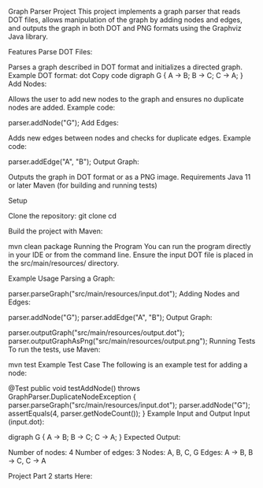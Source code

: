 Graph Parser Project
This project implements a graph parser that reads DOT files, allows manipulation of the graph by adding nodes and edges, and outputs the graph in both DOT and PNG formats using the Graphviz Java library.

Features
Parse DOT Files:

Parses a graph described in DOT format and initializes a directed graph.
Example DOT format:
dot
Copy code
digraph G {
    A -> B;
    B -> C;
    C -> A;
}
Add Nodes:

Allows the user to add new nodes to the graph and ensures no duplicate nodes are added.
Example code:

parser.addNode("G");
Add Edges:

Adds new edges between nodes and checks for duplicate edges.
Example code:

parser.addEdge("A", "B");
Output Graph:

Outputs the graph in DOT format or as a PNG image.
Requirements
Java 11 or later
Maven (for building and running tests)

Setup

Clone the repository:
git clone <your-repo-url>
cd <your-repo-directory>

Build the project with Maven:


mvn clean package
Running the Program
You can run the program directly in your IDE or from the command line. Ensure the input DOT file is placed in the src/main/resources/ directory.

Example Usage
Parsing a Graph:

parser.parseGraph("src/main/resources/input.dot");
Adding Nodes and Edges:

parser.addNode("G");
parser.addEdge("A", "B");
Output Graph:

parser.outputGraph("src/main/resources/output.dot");
parser.outputGraphAsPng("src/main/resources/output.png");
Running Tests
To run the tests, use Maven:

mvn test
Example Test Case
The following is an example test for adding a node:

@Test
public void testAddNode() throws GraphParser.DuplicateNodeException {
    parser.parseGraph("src/main/resources/input.dot");
    parser.addNode("G");
    assertEquals(4, parser.getNodeCount());
}
Example Input and Output
Input (input.dot):

digraph G {
    A -> B;
    B -> C;
    C -> A;
}
Expected Output:

Number of nodes: 4
Number of edges: 3
Nodes: A, B, C, G
Edges: A -> B, B -> C, C -> A


Project Part 2 starts Here: 
